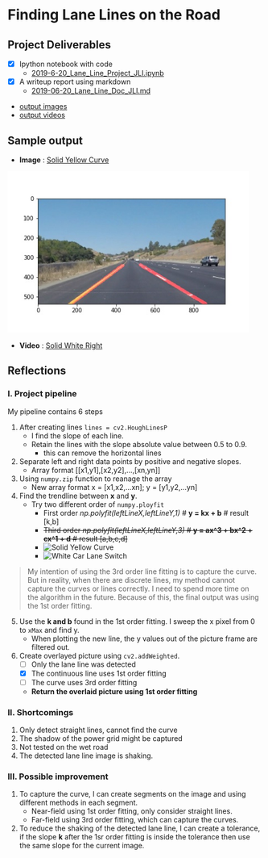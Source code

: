 # **Finding Lane Lines on the Road**

## Project Deliverables
- [x] Ipython notebook with code
  - [2019-6-20_Lane_Line_Project_JLI.ipynb](./2019-6-20_Lane_Line_Project_JLI.ipynb)
- [x] A writeup report using markdown
  - [2019-06-20_Lane_Line_Doc_JLI.md](./2019-06-20_Lane_Line_Doc_JLI.md)
- [output images](./test_images_output)
- [output videos](./test_videos_output)

## Sample output
- **Image** : [Solid Yellow Curve](./test_images_output/output_solidYellowCurve.jpg)
<img src="./test_images_output/output_solidYellowCurve.jpg" width="480" alt="Solid Yellow Curve" />

- **Video** : [Solid White Right](./test_videos_output/output_solidWhiteRight.mp4)

## Reflections
### I. Project pipeline
My pipeline contains 6 steps
1. After creating lines `lines = cv2.HoughLinesP`
   - I find the slope of each line.
   - Retain the lines with the slope absolute value between 0.5 to 0.9.
     - this can remove the horizontal lines
2. Separate left and right data points by positive and negative slopes.
   - Array format [[x1,y1],[x2,y2],...,[xn,yn]]
3. Using `numpy.zip` function to reanage the array
   - New array format x = [x1,x2,...xn]; y = [y1,y2,...yn]
4. Find the trendline between __x__ and __y__.
   - Try two different order of `numpy.ployfit`
     - First order _np.polyfit(leftLineX,leftLineY,1)_ # __y = kx + b__ # result [k,b]
     - ~~Third order _np.polyfit(leftLineX,leftLineY,3)_ # __y = ax^3 + bx^2 + cx^1 + d__ # result [a,b,c,d]~~
     - <img src="./test_images_3rd/3rd_solidYellowCurve.jpg" width="680" alt="Solid Yellow Curve" />
     - <img src="./test_images_3rd/3rd_whiteCarLaneSwitch.jpg" width="680" alt="White Car Lane Switch" />
     
> My intention of using the 3rd order line fitting is to capture the curve.
> But in reality, when there are discrete lines, my method cannot capture the curves or lines correctly.
> I need to spend more time on the algorithm in the future.
> Because of this, the final output was using the 1st order fitting.


5. Use the __k and b__ found in the 1st order fitting. I sweep the x pixel from 0 to `xMax` and find y.
   - When plotting the new line, the y values out of the picture frame are filtered out.
6. Create overlayed picture using `cv2.addWeighted`.  
   - [ ] Only the lane line was detected
   - [x] The continuous line uses 1st order fitting
   - [ ] The curve uses 3rd order fitting
   - **Return the overlaid picture using 1st order fitting**
   
### II. Shortcomings
1. Only detect straight lines, cannot find the curve
2. The shadow of the power grid might be captured
3. Not tested on the wet road
4. The detected lane line image is shaking.

### III. Possible improvement
1. To capture the curve, I can create segments on the image and using different methods in each segment.
   - Near-field using 1st order fitting, only consider straight lines.
   - Far-field using 3rd order fitting, which can capture the curves.
2. To reduce the shaking of the detected lane line, I can create a tolerance, if the slope __k__ after the 1sr order fitting is inside the tolerance then use the same slope for the current image.
